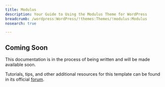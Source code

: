 ```yaml
---
title: Modulus
description: Your Guide to Using the Modulus Theme for WordPress
breadcrumb: /wordpress:WordPress/!themes:Themes/!modulus:Modulus
nosearch: true

---
```


Coming Soon
-----

This documentation is in the process of being written and will be made available soon. 

Tutorials, tips, and other additional resources for this template can be found in its official [forum][forum].

[forum]: http://www.rockettheme.com/forum/wordpress-theme-modulus/